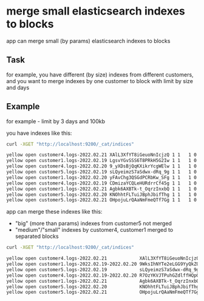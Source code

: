 # merge small elasticsearch indexes to blocks
app can merge small (by params) elasticsearch indexes to blocks

## Task
for example, you have different (by size) indexes from different customers,
and you want to merge indexes by one customer to block with limit by size and days

## Example
for example - limit by 3 days and 100kb

you have indexes like this:
```bash
curl -XGET "http://localhost:9200/_cat/indices"

yellow open customer4.logs-2022.02.21 XAlL3XfYT8iGeuoNnIcjzQ 1 1   1 0  37.5kb  37.5kb
yellow open customer1.logs-2022.02.19 LgsvYGvSSS6T8PRkH5G2Iw 1 1   1 0  18.1kb  18.1kb
yellow open customer4.logs-2022.02.20 9_yXDsBjQqKXikrYcgWElw 1 1   1 0  37.5kb  37.5kb
yellow open customer5.logs-2022.02.19 sLQyeimzS7aSdwx-dRq_9g 1 1   1 0 128.1kb 128.1kb
yellow open customer1.logs-2022.02.20 yFAvChg3QSGdPCRbKw_SFg 1 1   1 0  18.1kb  18.1kb
yellow open customer4.logs-2022.02.19 CDmizaYCQLeHURdrrCf45g 1 1   1 0  37.5kb  37.5kb
yellow open customer1.logs-2022.02.21 Agbk6AXBTk-t_OqrzInxbQ 1 1   1 0  18.1kb  18.1kb
yellow open customer5.logs-2022.02.20 KNOhhtFLTuiJBphJbifThg 1 1   1 0 128.1kb 128.1kb
yellow open customer5.logs-2022.02.21 OHpojuLrQAaNmFmeQTf7Gg 1 1   1 0 128.1kb 128.1kb
```

app can merge these indexes like this:
- "big" (more than params) indexes from customer5 not merged
- "medium"/"small" indexes by customer4, customer1 merged to separated blocks
```bash
curl -XGET "http://localhost:9200/_cat/indices"

yellow open customer4.logs-2022.02.21            XAlL3XfYT8iGeuoNnIcjzQ 1 1   1 0  37.7kb  37.7kb
yellow open customer1.logs-2022.02.19-2022.02.20 9WksIhNYTe2eLGG9YyQkZQ 1 1   2 0  19.5kb  19.5kb
yellow open customer5.logs-2022.02.19            sLQyeimzS7aSdwx-dRq_9g 1 1   1 0 128.2kb 128.2kb
yellow open customer4.logs-2022.02.19-2022.02.20 R7OzYKVJTPuhGZdlffHQpQ 1 1   2 0  40.3kb  40.3kb
yellow open customer1.logs-2022.02.21            Agbk6AXBTk-t_OqrzInxbQ 1 1   1 0  18.2kb  18.2kb
yellow open customer5.logs-2022.02.20            KNOhhtFLTuiJBphJbifThg 1 1   1 0 128.2kb 128.2kb
yellow open customer5.logs-2022.02.21            OHpojuLrQAaNmFmeQTf7Gg 1 1   1 0 128.2kb 128.2kb
```
